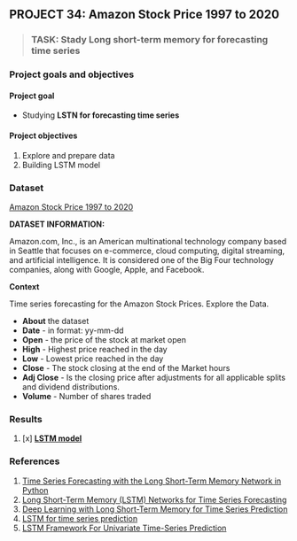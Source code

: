 ## PROJECT 34: Amazon Stock Price 1997 to 2020

> ### TASK: Stady Long short-term memory for forecasting time series


### Project goals and objectives

#### Project goal

- Studying **LSTN for forecasting time series**

#### Project objectives

1. Explore and prepare data 
2. Building LSTM model

### Dataset

[Amazon Stock Price 1997 to 2020](https://www.kaggle.com/salmanfaroz/amazon-stock-price-1997-to-2020)

**DATASET INFORMATION:**

Amazon.com, Inc., is an American multinational technology company based in Seattle that focuses on e-commerce, cloud computing, digital streaming, and artificial intelligence. It is considered one of the Big Four technology companies, along with Google, Apple, and Facebook.

**Context**

Time series forecasting for the Amazon Stock Prices. Explore the Data.

- **About** the dataset
- **Date** - in format: yy-mm-dd
- **Open** - the price of the stock at market open
- **High** - Highest price reached in the day
- **Low** - Lowest price reached in the day
- **Close** - The stock closing at the end of the Market hours
- **Adj Close** - Is the closing price after adjustments for all applicable splits and dividend distributions.
- **Volume** - Number of shares traded


### Results

1. [x] [**LSTM model**](https://github.com/rttrif/TrifonovRS.Deep_Learning_Portfolio.github.io/blob/main/Project%2034:%20Amazon%20Stock%20Price%201997%20to%202020/LSTM_model.ipynb)


### References

1. [Time Series Forecasting with the Long Short-Term Memory Network in Python](https://machinelearningmastery.com/time-series-forecasting-long-short-term-memory-network-python/)
2. [Long Short-Term Memory (LSTM) Networks for Time Series Forecasting](https://blog.engineering.publicissapient.fr/2020/09/23/long-short-term-memory-lstm-networks-for-time-series-forecasting/)
3. [Deep Learning with Long Short-Term Memory for Time Series Prediction](https://arxiv.org/pdf/1810.10161.pdf)
4. [LSTM for time series prediction](https://towardsdatascience.com/lstm-for-time-series-prediction-de8aeb26f2ca)
5. [LSTM Framework For Univariate Time-Series Prediction](https://towardsdatascience.com/lstm-framework-for-univariate-time-series-prediction-d9e7252699e)

